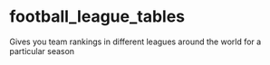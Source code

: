 # football_league_tables
Gives you team rankings in different leagues around the world for a particular season
